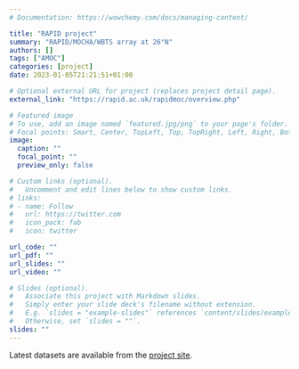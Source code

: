 ```yaml
---
# Documentation: https://wowchemy.com/docs/managing-content/

title: "RAPID project"
summary: "RAPID/MOCHA/WBTS array at 26°N"
authors: []
tags: ["AMOC"]
categories: [project]
date: 2023-01-05T21:21:51+01:00

# Optional external URL for project (replaces project detail page).
external_link: "https://rapid.ac.uk/rapidmoc/overview.php"

# Featured image
# To use, add an image named `featured.jpg/png` to your page's folder.
# Focal points: Smart, Center, TopLeft, Top, TopRight, Left, Right, BottomLeft, Bottom, BottomRight.
image:
  caption: ""
  focal_point: ""
  preview_only: false

# Custom links (optional).
#   Uncomment and edit lines below to show custom links.
# links:
# - name: Follow
#   url: https://twitter.com
#   icon_pack: fab
#   icon: twitter

url_code: ""
url_pdf: ""
url_slides: ""
url_video: ""

# Slides (optional).
#   Associate this project with Markdown slides.
#   Simply enter your slide deck's filename without extension.
#   E.g. `slides = "example-slides"` references `content/slides/example-slides.md`.
#   Otherwise, set `slides = ""`.
slides: ""
---
```


Latest datasets are available from the [project site](http://rapid.ac.uk).
